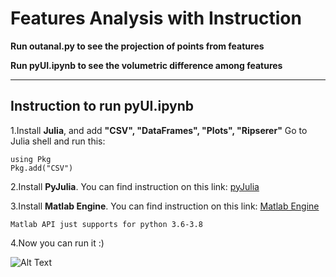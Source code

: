 # Features Analysis with Instruction
**Run outanal.py to see the projection of points from features**

**Run pyUI.ipynb to see the volumetric difference among features**

---

## Instruction to run pyUI.ipynb
1.Install **Julia**, and add **"CSV", "DataFrames", "Plots", "Ripserer"**
Go to Julia shell and run this:
``` code block
using Pkg
Pkg.add("CSV")
```
2.Install **PyJulia**. You can find instruction on this link: [pyJulia](https://pyjulia.readthedocs.io/en/latest/installation.html)

3.Install **Matlab Engine**. You can find instruction on this link: [Matlab Engine](https://www.mathworks.com/help/matlab/matlab_external/install-the-matlab-engine-for-python.html)

``` code block
Matlab API just supports for python 3.6-3.8
```

4.Now you can run it :)

![Alt Text](https://media.giphy.com/media/vFKqnCdLPNOKc/giphy.gif)


